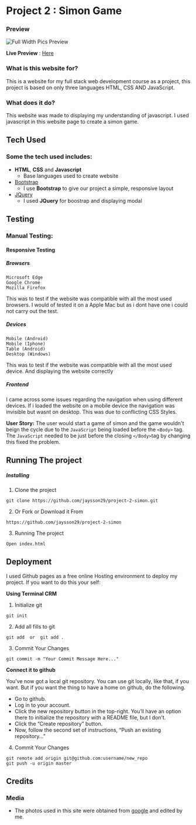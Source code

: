 # Project 2 : Simon Game
 
### Preview
![Full Width Pics Preview](https://github.com/jaysson29/project-2-simon/blob/master/imgs/simon-preview.jpg?raw=true)

**Live Preview** : [Here](https://jaysson29.github.io/project-2-simon/)
### What is this website for?
 
This is a website for my full stack web development course as a project, this project is based on only three languages HTML, CSS AND JavaScript.
 
### What does it do?
 
This website was made to displaying my understanding of javascript.
I used javascript in this website page to create a simon game.

## Tech Used

### Some the tech used includes:
- **HTML**, **CSS** and **Javascript**
  - Base languages used to create website
- [Bootstrap](http://getbootstrap.com/)
    - I use **Bootstrap** to give our project a simple, responsive layout
- [JQuery](https://jquery.com)
    - I used **JQuery** for boostrap and displaying modal


## Testing 

### Manual Testing:

#### Responsive Testing

##### Browsers

```
Microsoft Edge
Google Chrome
Mozilla Firefox
```

This was to test if the website was compatible with all the most used browsers.
I would of tested it on a Apple Mac but as i dont have one i could not carry out the test. 
##### Devices

```
Mobile (Android)
Mobile (Iphone)
Table (Android)
Desktop (Windows)
```
This was to test if the website was compatible with all the most used device. And displaying the website correctly

##### Frontend
I came across some issues regarding the navigation when using different devices. If i loaded the website on a mobile device the navigation was invisible but wasnt on desktop. This was due to conflicting CSS Styles.

**User Story:**
The user would start a game of simon and the game wouldn't beign the cycle due to the `JavaScript` being loaded before the `<Body>` tag. The `JavaScript` needed to be just before the closing `</Body>`tag by changing this fixed the problem.


## Running The project

##### Installing
1. Clone the project
```console
git clone https://github.com/jaysson29/project-2-simon.git
```

2. Or Fork or Download it From
```GitHub
https://github.com/jaysson29/project-2-simon
```

3. Running The project
```Run
Open index.html
```

## Deployment

I used Github pages as a free online Hosting environment to deploy my project.
If you want to do this your self:

**Using Terminal CRM**

1. Initialize git
```console
git init
```

2. Add all fills to git
```console
git add  or  git add .
```

3. Commit Your Changes
```console
git commit -m "Your Commit Message Here..."
```

**Connect it to github**

You’ve now got a local git repository. You can use git locally, like that, if you want. But if you want the thing to have a home on github, do the following.

- Go to github.
- Log in to your account.
- Click the new repository button in the top-right. You’ll have an option there to initialize the repository with a README file, but I don’t.
- Click the “Create repository” button.
- Now, follow the second set of instructions, “Push an existing repository…”

4. Commit Your Changes
```console
git remote add origin git@github.com:username/new_repo
git push -u origin master
```


## Credits

### Media
- The photos used in this site were obtained from [google](https://google.com) and edited by me.



